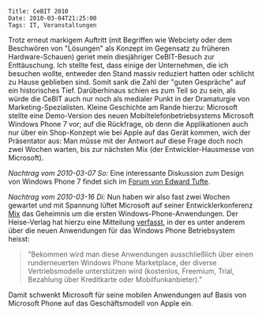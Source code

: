 	Title: CeBIT 2010
	Date: 2010-03-04T21:25:00
	Tags: IT, Veranstaltungen 

Trotz erneut markigem Auftritt (mit Begriffen wie Webciety oder dem
Beschwören von "Lösungen" als Konzept im Gegensatz zu früheren
Hardware-Schauen) geriet mein diesjähriger CeBIT-Besuch zur
Enttäuschung. Ich stellte fest, dass einige der Unternehmen, die ich
besuchen wollte, entweder den Stand massiv reduziert hatten oder
schlicht zu Hause geblieben sind. Somit sank die Zahl der "guten
Gespräche" auf ein historisches Tief. Darüberhinaus schien es zum Teil
so zu sein, als würde die CeBIT auch nur noch als medialer Punkt in der
Dramaturgie von Marketing-Spezialisten. Kleine Geschichte am Rande
hierzu: Microsoft stellte eine Demo-Version des neuen
Mobiltelefonbetriebsystems Microsoft Windows Phone 7 vor; auf die
Rückfrage, ob denn die Applikationen auch nur über ein Shop-Konzept wie
bei Apple auf das Gerät kommen, wich der Präsentator aus: Man müsse mit
der Antwort auf diese Frage doch noch zwei Wochen warten, bis zur
nächsten Mix (der Entwickler-Hausmesse von Microsoft).

*Nachtrag vom 2010-03-07 So:* Eine interessante Diskussion zum Design
von Windows Phone 7 findet sich im [Forum von Edward Tufte](http://www.edwardtufte.com/bboard/q-and-a-fetch-msg?msg_id=0003cy&topic_id=1&topic=Ask+E.T.).

*Nachtrag vom 2010-03-16 Di:* Nun haben wir also fast zwei Wochen
gewartet und mit Spannung lüftet Microsoft auf seiner
Entwicklerkonferenz [Mix](http://www.microsoft.com/events/mix/) das
Geheimnis um die ersten Windows-Phone-Anwendungen. Der Heise-Verlag hat
hierzu eine Mitteilung
[verfasst](http://www.heise.de:80/mobil/meldung/Microsoft-zeigt-erste-Windows-Phone-Anwendungen-955528.html),
in der es unter anderem über die neuen Anwendungen für das Windows Phone
Betriebsystem heisst:

> "Bekommen wird man diese Anwendungen ausschließlich über einen
> runderneuerten Windows Phone Marketplace, der diverse Vertriebsmodelle
> unterstützen wird (kostenlos, Freemium, Trial, Bezahlung über
> Kreditkarte oder Mobilfunkanbieter)."

Damit schwenkt Microsoft für seine mobilen Anwendungen auf Basis von
Microsoft Phone auf das Geschäftsmodell von Apple ein.

